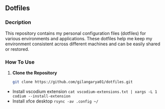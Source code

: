 ## Dotfiles

### Decription

This repository contains my personal configuration files (dotfiles) for various environments and applications. These dotfiles help me keep my environment consistent across different machines and can be easily shared or restored.

### How To Use

1. **Clone the Repository**

   ```sh
   git clone https://github.com/gilangarya01/dotfiles.git
   ```
- Install vscodium extension `cat vscodium-extensions.txt | xargs -L 1 codium --install-extension`
- Install xfce desktop `rsync -av .config ~/`
